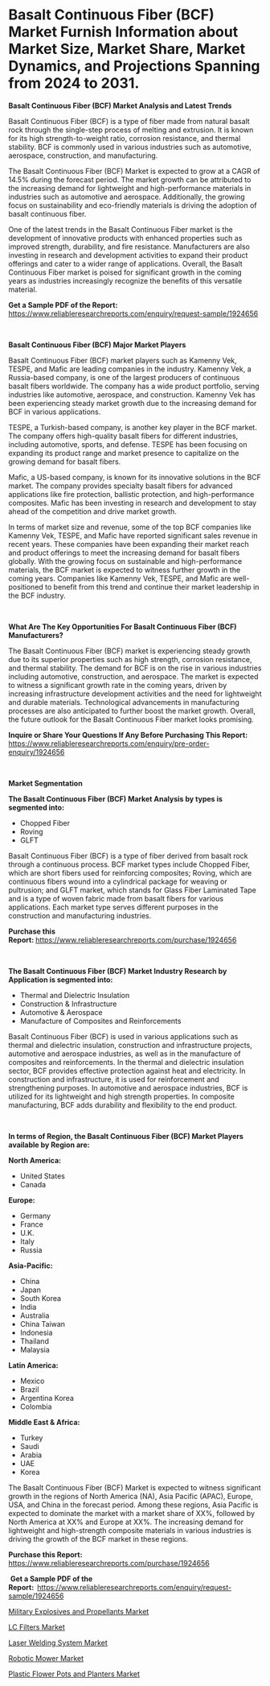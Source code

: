 <p><h1>Basalt Continuous Fiber (BCF) Market Furnish Information about Market Size, Market Share, Market Dynamics, and Projections Spanning from 2024 to 2031.</h1></p><p><strong>Basalt Continuous Fiber (BCF) Market Analysis and Latest Trends</strong></p>
<p><p>Basalt Continuous Fiber (BCF) is a type of fiber made from natural basalt rock through the single-step process of melting and extrusion. It is known for its high strength-to-weight ratio, corrosion resistance, and thermal stability. BCF is commonly used in various industries such as automotive, aerospace, construction, and manufacturing.</p><p>The Basalt Continuous Fiber (BCF) Market is expected to grow at a CAGR of 14.5% during the forecast period. The market growth can be attributed to the increasing demand for lightweight and high-performance materials in industries such as automotive and aerospace. Additionally, the growing focus on sustainability and eco-friendly materials is driving the adoption of basalt continuous fiber.</p><p>One of the latest trends in the Basalt Continuous Fiber market is the development of innovative products with enhanced properties such as improved strength, durability, and fire resistance. Manufacturers are also investing in research and development activities to expand their product offerings and cater to a wider range of applications. Overall, the Basalt Continuous Fiber market is poised for significant growth in the coming years as industries increasingly recognize the benefits of this versatile material.</p></p>
<p><strong>Get a Sample PDF of the Report:&nbsp;</strong> <a href="https://www.reliableresearchreports.com/enquiry/request-sample/1924656">https://www.reliableresearchreports.com/enquiry/request-sample/1924656</a></p>
<p>&nbsp;</p>
<p><strong>Basalt Continuous Fiber (BCF) Major Market Players</strong></p>
<p><p>Basalt Continuous Fiber (BCF) market players such as Kamenny Vek, TESPE, and Mafic are leading companies in the industry. Kamenny Vek, a Russia-based company, is one of the largest producers of continuous basalt fibers worldwide. The company has a wide product portfolio, serving industries like automotive, aerospace, and construction. Kamenny Vek has been experiencing steady market growth due to the increasing demand for BCF in various applications.</p><p>TESPE, a Turkish-based company, is another key player in the BCF market. The company offers high-quality basalt fibers for different industries, including automotive, sports, and defense. TESPE has been focusing on expanding its product range and market presence to capitalize on the growing demand for basalt fibers.</p><p>Mafic, a US-based company, is known for its innovative solutions in the BCF market. The company provides specialty basalt fibers for advanced applications like fire protection, ballistic protection, and high-performance composites. Mafic has been investing in research and development to stay ahead of the competition and drive market growth.</p><p>In terms of market size and revenue, some of the top BCF companies like Kamenny Vek, TESPE, and Mafic have reported significant sales revenue in recent years. These companies have been expanding their market reach and product offerings to meet the increasing demand for basalt fibers globally. With the growing focus on sustainable and high-performance materials, the BCF market is expected to witness further growth in the coming years. Companies like Kamenny Vek, TESPE, and Mafic are well-positioned to benefit from this trend and continue their market leadership in the BCF industry.</p></p>
<p>&nbsp;</p>
<p><strong>What Are The Key Opportunities For Basalt Continuous Fiber (BCF) Manufacturers?</strong></p>
<p><p>The Basalt Continuous Fiber (BCF) market is experiencing steady growth due to its superior properties such as high strength, corrosion resistance, and thermal stability. The demand for BCF is on the rise in various industries including automotive, construction, and aerospace. The market is expected to witness a significant growth rate in the coming years, driven by increasing infrastructure development activities and the need for lightweight and durable materials. Technological advancements in manufacturing processes are also anticipated to further boost the market growth. Overall, the future outlook for the Basalt Continuous Fiber market looks promising.</p></p>
<p><strong>Inquire or Share Your Questions If Any Before Purchasing This Report:</strong> <a href="https://www.reliableresearchreports.com/enquiry/pre-order-enquiry/1924656">https://www.reliableresearchreports.com/enquiry/pre-order-enquiry/1924656</a></p>
<p>&nbsp;</p>
<p><strong>Market Segmentation</strong></p>
<p><strong>The Basalt Continuous Fiber (BCF) Market Analysis by types is segmented into:</strong></p>
<p><ul><li>Chopped Fiber</li><li>Roving</li><li>GLFT</li></ul></p>
<p><p>Basalt Continuous Fiber (BCF) is a type of fiber derived from basalt rock through a continuous process. BCF market types include Chopped Fiber, which are short fibers used for reinforcing composites; Roving, which are continuous fibers wound into a cylindrical package for weaving or pultrusion; and GLFT market, which stands for Glass Fiber Laminated Tape and is a type of woven fabric made from basalt fibers for various applications. Each market type serves different purposes in the construction and manufacturing industries.</p></p>
<p><strong>Purchase this Report:&nbsp;</strong><a href="https://www.reliableresearchreports.com/purchase/1924656">https://www.reliableresearchreports.com/purchase/1924656</a></p>
<p>&nbsp;</p>
<p><strong>The Basalt Continuous Fiber (BCF) Market Industry Research by Application is segmented into:</strong></p>
<p><ul><li>Thermal and Dielectric Insulation</li><li>Construction & Infrastructure</li><li>Automotive & Aerospace</li><li>Manufacture of Composites and Reinforcements</li></ul></p>
<p><p>Basalt Continuous Fiber (BCF) is used in various applications such as thermal and dielectric insulation, construction and infrastructure projects, automotive and aerospace industries, as well as in the manufacture of composites and reinforcements. In the thermal and dielectric insulation sector, BCF provides effective protection against heat and electricity. In construction and infrastructure, it is used for reinforcement and strengthening purposes. In automotive and aerospace industries, BCF is utilized for its lightweight and high strength properties. In composite manufacturing, BCF adds durability and flexibility to the end product.</p></p>
<p>&nbsp;</p>
<p><strong>In terms of Region, the Basalt Continuous Fiber (BCF) Market Players available by Region are:</strong></p>
<p>
    <p> <strong> North America: </strong>
        <ul>
            <li>United States</li>
            <li>Canada</li>
        </ul>
        </p> 
    <p> <strong> Europe: </strong>
        <ul>
            <li>Germany</li>
            <li>France</li>
            <li>U.K.</li>
            <li>Italy</li>
            <li>Russia</li>
        </ul>
        </p> 
    <p> <strong> Asia-Pacific: </strong>
        <ul>
            <li>China</li>
            <li>Japan</li>
            <li>South Korea</li>
            <li>India</li>
            <li>Australia</li>
            <li>China Taiwan</li>
            <li>Indonesia</li>
            <li>Thailand</li>
            <li>Malaysia</li>
        </ul>
        </p> 
    <p> <strong> Latin America: </strong>
        <ul>
            <li>Mexico</li>
            <li>Brazil</li>
            <li>Argentina Korea</li>
            <li>Colombia</li>
        </ul>
        </p> 
    <p> <strong> Middle East & Africa: </strong>
        <ul>
            <li>Turkey</li>
            <li>Saudi</li>
            <li>Arabia</li>
            <li>UAE</li>
            <li>Korea</li>
        </ul>
    </p>
    </p>
<p><p>The Basalt Continuous Fiber (BCF) Market is expected to witness significant growth in the regions of North America (NA), Asia Pacific (APAC), Europe, USA, and China in the forecast period. Among these regions, Asia Pacific is expected to dominate the market with a market share of XX%, followed by North America at XX% and Europe at XX%. The increasing demand for lightweight and high-strength composite materials in various industries is driving the growth of the BCF market in these regions.</p></p>
<p><strong>Purchase this Report: </strong><a href="https://www.reliableresearchreports.com/purchase/1924656">https://www.reliableresearchreports.com/purchase/1924656</a></p>
<p>&nbsp;<strong>Get a Sample PDF of the Report:&nbsp;&nbsp;</strong><a href="https://www.reliableresearchreports.com/enquiry/request-sample/1924656">https://www.reliableresearchreports.com/enquiry/request-sample/1924656</a></p>
<p><strong></strong></p>
<p><p><a href="https://meowing-canidae-761.notion.site/Military-Explosives-and-Propellants-Market-Size-Share-Trends-Analysis-Report-By-Application-Regi-4460f2f4786f4663827bcf0328fbd0e7">Military Explosives and Propellants Market</a></p><p><a href="https://view.publitas.com/reportprime-1/lc-filters-market-growth-market-trends-covid-19-impact-and-forecasts-for-period-from-2024-2031/">LC Filters Market</a></p><p><a href="https://meowing-lemming-dd3.notion.site/Laser-Welding-System-Market-Size-and-Growth-Market-Segmentation-Regional-and-Country-Breakdowns-a-13ee5d732f744755aa6689d3bb486d3b">Laser Welding System Market</a></p><p><a href="https://frill-swim-3cd.notion.site/Robotic-Mower-Market-Size-Growing-and-Forecasted-for-period-from-2024-2031-and-provides-complete-m-02342bb70a5e4894b4eb21afa9af808c">Robotic Mower Market</a></p><p><a href="https://view.publitas.com/reportprime-1/plastic-flower-pots-and-planters-market-size-and-growth-market-segmentation-regional-and-country-breakdowns-and-market-trends-for-period-from-2024-2031/">Plastic Flower Pots and Planters Market</a></p></p>